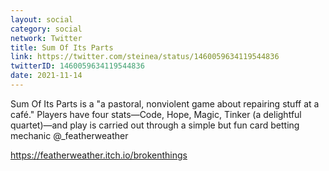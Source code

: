 ```yaml
---
layout: social
category: social
network: Twitter
title: Sum Of Its Parts
link: https://twitter.com/steinea/status/1460059634119544836
twitterID: 1460059634119544836
date: 2021-11-14
---
```


Sum Of Its Parts is a "a pastoral, nonviolent game about repairing stuff at a café." Players have four stats—Code, Hope, Magic, Tinker (a delightful quartet)—and play is carried out through a simple but fun card betting mechanic @_featherweather

<https://featherweather.itch.io/brokenthings>
